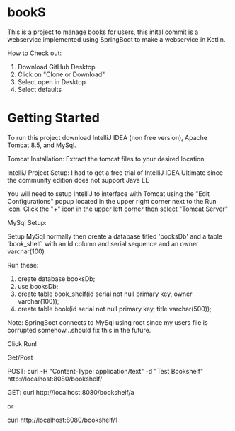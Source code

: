 # bookS
This is a project to manage books for users, this inital commit is a webservice implemented using SpringBoot to make a webservice in Kotlin.  

How to Check out:
1. Download GitHub Desktop
2. Click on "Clone or Download"
3. Select open in Desktop
4. Select defaults

# Getting Started
To run this project download IntelliJ IDEA (non free version), Apache Tomcat 8.5, and MySql.  

Tomcat Installation:
Extract the tomcat files to your desired location

IntelliJ Project Setup:
I had to get a free trial of IntelliJ IDEA Ultimate since the community edition does not support Java EE

You will need to setup IntelliJ to interface with Tomcat using the "Edit Configurations" popup located in the upper right corner next to the Run icon. Click the "+" icon in the upper left corner then select "Tomcat Server"

MySql Setup:

Setup MySql normally then create a database titled 'booksDb' and a table 'book_shelf' with an Id column and serial sequence and an owner varchar(100)

Run these:

1. create database booksDb;
2. use booksDb;
3. create table book_shelf(id serial not null primary key, owner varchar(100));
4. create table book(id serial not null primary key, title varchar(500));

Note: SpringBoot connects to MySql using root since my users file is corrupted somehow...should fix this in the future.

Click Run!  

Get/Post

POST:
curl -H "Content-Type: application/text" -d "Test Bookshelf" http://localhost:8080/bookshelf/

GET: 
curl http://localhost:8080/bookshelf/a

or 

curl http://localhost:8080/bookshelf/1
